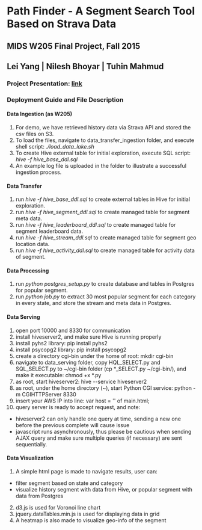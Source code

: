 # Path Finder - A Segment Search Tool Based on Strava Data
## MIDS W205 Final Project, Fall 2015
## Lei Yang | Nilesh Bhoyar | Tuhin Mahmud

### Project Presentation: [link](https://docs.google.com/presentation/d/1pim14yNgvikb0B_u9qBCHCCKgfz6F1oQElEXCFS8BZs/edit?usp=sharing)

### Deployment Guide and File Description
#### Data Ingestion (as W205)
1. For demo, we have retrieved history data via Strava API and stored the csv files on S3.
2. To load the files, navigate to data_transfer_ingestion folder, and execute shell script: *./load_data_lake.sh*
3. To create Hive external table for initial exploration, execute SQL script: *hive -f hive_base_ddl.sql*
4. An example log file is uploaded in the folder to illustrate a successful ingestion process.

#### Data Transfer
1. run *hive -f hive_base_ddl.sql* to create external tables in Hive for initial exploration.
2. run *hive -f hive_segment_ddl.sql* to create managed table for segment meta data.
3. run *hive -f hive_leaderboard_ddl.sql* to create managed table for segment leaderboard data.
4. run *hive -f hive_stream_ddl.sql* to create managed table for segment geo location data.
5. run *hive -f hive_activity_ddl.sql* to create managed table for activity data of segment.

#### Data Processing
1. run *python postgres_setup.py* to create database and tables in Postgres for popular segment.
2. run *python job.py* to extract 30 most popular segment for each category in every state, and store the stream and meta data in Postgres.

#### Data Serving
1. open port 10000 and 8330 for communication
2. install hiveserver2, and make sure Hive is running properly
3. install pyhs2 library: pip install pyhs2
4. install psycopg2 library: pip install psycopg2
4. create a directory cgi-bin under the home of root: mkdir cgi-bin
5. navigate to data_serving folder, copy HQL_SELECT.py and SQL_SELECT.py to ~/cgi-bin folder (cp \*_SELECT.py ~/cgi-bin/), and make it executable: chmod +x \*.py
6. as root, start hiveserver2: hive --service hiveserver2
7. as root, under the home directory (~), start Python CGI service: python -m CGIHTTPServer 8330
8. insert your AWS IP into line: var host = '<the AWS host ip>' of main.html;
9. query server is ready to accept request, and note:
  - hiveserver2 can only handle one query at time, sending a new one before the previous complete will cause issue
  - javascript runs asynchronously, thus please be cautious when sending AJAX query and make sure multiple queries (if necessary) are sent sequentially.

#### Data Visualization
1. A simple html page is made to navigate results, user can:
  - filter segment based on state and category
  - visualize history segment with data from Hive, or popular segment with data from Postgres
2. d3.js is used for Voronoi line chart
3. jquery.dataTables.min.js is used for displaying data in grid
4. A heatmap is also made to visualize geo-info of the segment
